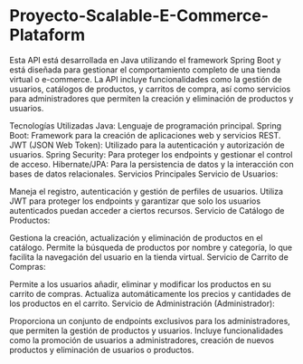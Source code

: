 # Proyecto-Scalable-E-Commerce-Plataform
Esta API está desarrollada en Java utilizando el framework Spring Boot y está diseñada para gestionar el comportamiento completo de una tienda virtual o e-commerce. La API incluye funcionalidades como la gestión de usuarios, catálogos de productos, y carritos de compra, así como servicios para administradores que permiten la creación y eliminación de productos y usuarios.

Tecnologías Utilizadas
Java: Lenguaje de programación principal.
Spring Boot: Framework para la creación de aplicaciones web y servicios REST.
JWT (JSON Web Token): Utilizado para la autenticación y autorización de usuarios.
Spring Security: Para proteger los endpoints y gestionar el control de acceso.
Hibernate/JPA: Para la persistencia de datos y la interacción con bases de datos relacionales.
Servicios Principales
Servicio de Usuarios:

Maneja el registro, autenticación y gestión de perfiles de usuarios.
Utiliza JWT para proteger los endpoints y garantizar que solo los usuarios autenticados puedan acceder a ciertos recursos.
Servicio de Catálogo de Productos:

Gestiona la creación, actualización y eliminación de productos en el catálogo.
Permite la búsqueda de productos por nombre y categoría, lo que facilita la navegación del usuario en la tienda virtual.
Servicio de Carrito de Compras:

Permite a los usuarios añadir, eliminar y modificar los productos en su carrito de compras.
Actualiza automáticamente los precios y cantidades de los productos en el carrito.
Servicio de Administración (Administrador):

Proporciona un conjunto de endpoints exclusivos para los administradores, que permiten la gestión de productos y usuarios.
Incluye funcionalidades como la promoción de usuarios a administradores, creación de nuevos productos y eliminación de usuarios o productos.
